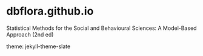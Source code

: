 # dbflora.github.io
Statistical Methods for the Social and Behavioural Sciences: A Model-Based Approach (2nd ed)

theme: jekyll-theme-slate
